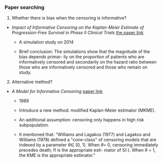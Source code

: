 ### Paper searching

1. Whether there is bias when the censoring is informative?

*  *Impact of Informative Censoring on the Kaplan-Meier Estimate of Progression-Free Survival in Phase II Clinical Trials*
[the paper link](https://github.com/sakuramomo1005/Kaplan-Meier-method-under-dependent-censoring/blob/master/Draft/week1/papers/Impact%20of%20Informative%20Censoring%20on%20the%20Kaplan-Meier%20Estimate%20of%20Progression-Free%20Survival%20in%20Phase%20II%20Clinical%20Trials.pdf)

   * A simulation study on 2014
   
   *  Brief conclusion: 
The simulations show that the magnitude of the bias depends primar- ily on the proportion of patients who are informatively censored and secondarily on the hazard ratio between those who are informatively censored and those who remain on study.


2. Alternative method?

* *A Model for Informative Censoring* [paper link](https://github.com/sakuramomo1005/Kaplan-Meier-method-under-dependent-censoring/blob/master/Draft/week1/papers/A%20Model%20for%20Informative%20Censoring.pdf)
   
   * 1989
   
   * Introduce a new method: modified Kaplan-Meier estimator (MKME).

   * An additional assumption: censoring only happens in high risk subpopulation.  
   
   * It mentioned that: "Williams and Lagakos (1977) and Lagakos and Williams (1978) defined a "cone-class" of censoring models that are indexed by a parameter $\theta \in$ [0, 1]. When $\theta$= 0, censoring immediately precedes death; fI is the appropriate esti- mator of S(·). When $\theta$ = 1, the KME is the appropriate estimator."
   
<a href="https://www.codecogs.com/eqnedit.php?latex=$\theta&space;\in&space;[0,1]]$" target="_blank">
  
  
